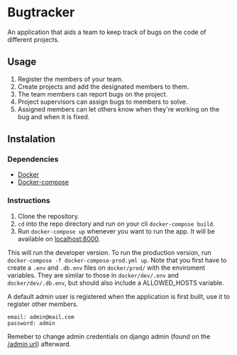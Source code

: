 # Bugtracker

An application that aids a team to keep track of bugs on the code of different projects.

## Usage

1. Register the members of your team.
2. Create projects and add the designated members to them.
3. The team members can report bugs on the project.
4. Project supervisors can assign bugs to members to solve.
5. Assigned members can let others know when they're working on the bug and when it is fixed.

## Instalation

### Dependencies
- [Docker](https://www.docker.com/get-started)
- [Docker-compose](https://docs.docker.com/compose/install/)


### Instructions
1. Clone the repository.
2. `cd` into the repo directory and run on your cli `docker-compose build`.
3. Run `docker-compose up` whenever you want to run the app. It will be available on [localhost:8000](http://localhost:8000).

This will run the developer version.
To run the production version, run `docker-compose -f docker-compose-prod.yml up`.
Note that you first have to create a `.env` and `.db.env` files on `docker/prod/` with the enviroment variables.
They are similar to those in `docker/dev/.env` and `docker/dev/.db.env`, but should also include a ALLOWED_HOSTS variable.

A default admin user is registered when the application is first built, use it to register other members.
```
email: admin@mail.com
password: admin
```

Remeber to change admin credentials on django admin (found on the [/admin url](http://localhost:8000/admin/)) afterward.
